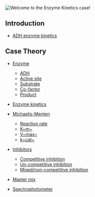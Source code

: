 ![Welcome to the Enzyme Kinetics case!](https://s3-us-west-2.amazonaws.com/labster/wiki/media/EnzymeKinetics_Case.jpg "Welcome to the Enzyme Kinetics case!")

Introduction
------------

-   [ADH enzyme kinetics](/wiki/ADH_enzyme_kinetics "wikilink")

Case Theory
-----------

-   [Enzyme](/wiki/Enzyme "wikilink")
    -   [ADH](/wiki/ADH "wikilink")
    -   [Active site](/wiki/Active_site "wikilink")
    -   [Substrate](/wiki/Substrate "wikilink")
    -   [Co-factor](/wiki/Co-factor "wikilink")
    -   [Product](/wiki/Product "wikilink")

-   [Enzyme kinetics](/wiki/Enzyme_kinetics "wikilink")

-   [Michaelis-Menten](/wiki/Michaelis-Menten "wikilink")
    -   [Reaction rate](/wiki/Reaction_rate "wikilink")
    -   [K~m~](/wiki/Km "wikilink")
    -   [V~max~](/wiki/Vmax "wikilink")
    -   [k~cat~](/wiki/Kcat "wikilink")

-   [Inhibitors](/wiki/Inhibitors "wikilink")
    -   [Competitive inhibition](/wiki/Competitive_inhibition "wikilink")
    -   [Un-competitive
        inhibition](/wiki/Un-competitive_inhibition "wikilink")
    -   [Mixed/non-competitive inhibition](/wiki/Mixed_inhibition "wikilink")

-   [Master mix](/wiki/Master_mix "wikilink")

-   [Spectrophotometer](/wiki/Spectrophotometer "wikilink")

